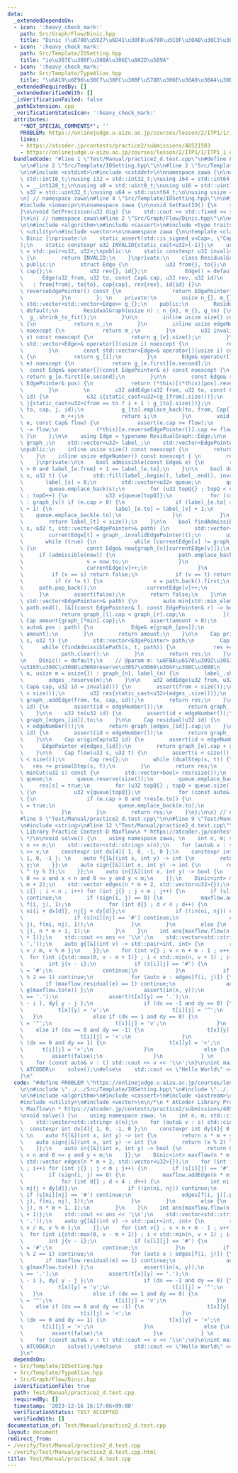 ```yaml
---
data:
  _extendedDependsOn:
  - icon: ':heavy_check_mark:'
    path: Src/Graph/Flow/Dinic.hpp
    title: "Dinic (\u6700\u5927\u6D41\u30FB\u6700\u5C0F\u30AB\u30C3\u30C8)"
  - icon: ':heavy_check_mark:'
    path: Src/Template/IOSetting.hpp
    title: "io\u307E\u308F\u308A\u306E\u8A2D\u5B9A"
  - icon: ':heavy_check_mark:'
    path: Src/Template/TypeAlias.hpp
    title: "\u6A19\u6E96\u30C7\u30FC\u30BF\u578B\u306E\u30A8\u30A4\u30EA\u30A2\u30B9"
  _extendedRequiredBy: []
  _extendedVerifiedWith: []
  _isVerificationFailed: false
  _pathExtension: cpp
  _verificationStatusIcon: ':heavy_check_mark:'
  attributes:
    '*NOT_SPECIAL_COMMENTS*': ''
    PROBLEM: https://onlinejudge.u-aizu.ac.jp/courses/lesson/2/ITP1/1/ITP1_1_A
    links:
    - https://atcoder.jp/contests/practice2/submissions/48521503
    - https://onlinejudge.u-aizu.ac.jp/courses/lesson/2/ITP1/1/ITP1_1_A
  bundledCode: "#line 1 \"Test/Manual/practice2_d.test.cpp\"\n#define PROBLEM \"https://onlinejudge.u-aizu.ac.jp/courses/lesson/2/ITP1/1/ITP1_1_A\"\
    \n\n#line 2 \"Src/Template/IOSetting.hpp\"\n\n#line 2 \"Src/Template/TypeAlias.hpp\"\
    \n\n#include <cstdint>\n#include <cstddef>\n\nnamespace zawa {\n\nusing i16 =\
    \ std::int16_t;\nusing i32 = std::int32_t;\nusing i64 = std::int64_t;\nusing i128\
    \ = __int128_t;\n\nusing u8 = std::uint8_t;\nusing u16 = std::uint16_t;\nusing\
    \ u32 = std::uint32_t;\nusing u64 = std::uint64_t;\n\nusing usize = std::size_t;\n\
    \n} // namespace zawa\n#line 4 \"Src/Template/IOSetting.hpp\"\n\n#include <iostream>\n\
    #include <iomanip>\n\nnamespace zawa {\n\nvoid SetFastIO() {\n    std::cin.tie(nullptr)->sync_with_stdio(false);\n\
    }\n\nvoid SetPrecision(u32 dig) {\n    std::cout << std::fixed << std::setprecision(dig);\n\
    }\n\n} // namespace zawa\n#line 2 \"Src/Graph/Flow/Dinic.hpp\"\n\n#line 4 \"Src/Graph/Flow/Dinic.hpp\"\
    \n\n#include <algorithm>\n#include <cassert>\n#include <type_traits>\n#include\
    \ <utility>\n#include <vector>\n\nnamespace zawa {\n\ntemplate <class Cap>\nclass\
    \ Dinic {\nprivate:\n    static_assert(std::is_signed_v<Cap>, \"Cap must be signed\"\
    );\n    static constexpr u32 INVALID{static_cast<u32>(-1)};\n    using EdgePointer\
    \ = std::pair<u32, u32>;\npublic:\n    static constexpr u32 invalid() noexcept\
    \ {\n        return INVALID;\n    }\nprivate:\n    class ResidualGraph {\n   \
    \ public:\n        struct Edge {\n            u32 from{}, to{};\n            Cap\
    \ cap{};\n            u32 rev{}, id{};\n            Edge() = default;\n      \
    \      Edge(u32 from, u32 to, const Cap& cap, u32 rev, u32 id)\n             \
    \   : from{from}, to{to}, cap{cap}, rev{rev}, id{id} {}\n            EdgePointer\
    \ reverseEdgePointer() const {\n                return EdgePointer{to, rev};\n\
    \            }\n        }; \n    private:\n        usize n_{}, m_{};\n       \
    \ std::vector<std::vector<Edge>> g_{};\n    public:\n        ResidualGraph() =\
    \ default;\n        ResidualGraph(usize n) : n_{n}, m_{}, g_(n) {\n          \
    \  g_.shrink_to_fit();\n        }\n\n        inline usize size() const noexcept\
    \ {\n            return n_;\n        }\n        inline usize edgeNumber() const\
    \ noexcept {\n            return m_;\n        }\n        u32 invalidEdgePointer(u32\
    \ v) const noexcept {\n            return g_[v].size();\n        }\n\n       \
    \ std::vector<Edge>& operator[](usize i) noexcept {\n            return g_[i];\n\
    \        }\n        const std::vector<Edge>& operator[](usize i) const noexcept\
    \ {\n            return g_[i];\n        }\n        Edge& operator[](const EdgePointer&\
    \ e) noexcept {\n            return g_[e.first][e.second];\n        }\n      \
    \  const Edge& operator[](const EdgePointer& e) const noexcept {\n           \
    \ return g_[e.first][e.second];\n        }\n\n        const Edge& reverseEdge(const\
    \ EdgePointer& pos) {\n            return (*this)[(*this)[pos].reverseEdgePointer()];\n\
    \        }\n        \n        u32 addEdge(u32 from, u32 to, const Cap& cap, u32\
    \ id) {\n            u32 i{static_cast<u32>(g_[from].size())};\n            u32\
    \ j{static_cast<u32>(from == to ? i + 1 : g_[to].size())};\n            g_[from].emplace_back(from,\
    \ to, cap, j, id);\n            g_[to].emplace_back(to, from, Cap{}, i, id);\n\
    \            m_++;\n            return i;\n        }\n        void update(Edge&\
    \ e, const Cap& flow) {\n            assert(e.cap >= flow);\n            e.cap\
    \ -= flow;\n            (*this)[e.reverseEdgePointer()].cap += flow;\n       \
    \ }\n    };\n\n    using Edge = typename ResidualGraph::Edge;\n\n    ResidualGraph\
    \ graph_;\n    std::vector<u32> label_;\n    std::vector<EdgePointer> edges_;\n\
    \npublic:\n    inline usize size() const noexcept {\n        return graph_.size();\n\
    \    }\n    inline usize edgeNumber() const noexcept { \n        return graph_.edgeNumber();\n\
    \    }\nprivate:\n\n    bool admissible(const Edge& e) {\n        return e.cap\
    \ > 0 and label_[e.from] + 1 == label_[e.to];\n    }\n\n    bool dualStep(u32\
    \ s, u32 t) {\n        std::fill(label_.begin(), label_.end(), invalid());\n \
    \       label_[s] = 0;\n        std::vector<u32> queue;\n        queue.reserve(size());\n\
    \        queue.emplace_back(s);\n        for (u32 topQ{} ; topQ < queue.size()\
    \ ; topQ++) {\n            u32 v{queue[topQ]};\n            for (const auto& e\
    \ : graph_[v]) if (e.cap > 0) {\n                if (label_[e.to] > label_[v]\
    \ + 1) {\n                    label_[e.to] = label_[v] + 1;\n                \
    \    queue.emplace_back(e.to);\n                }\n            }\n        }\n\
    \        return label_[t] < size();\n    }\n\n    bool findAdmissiblePath(u32\
    \ s, u32 t, std::vector<EdgePointer>& path) {\n        std::vector<u32> currentEdge(size());\n\
    \        currentEdge[t] = graph_.invalidEdgePointer(t);\n        u32 v{s};\n \
    \       while (true) {\n            while (currentEdge[v] != graph_.invalidEdgePointer(v))\
    \ {\n                const Edge& now{graph_[v][currentEdge[v]]};\n           \
    \     if (admissible(now)) {\n                    path.emplace_back(v, currentEdge[v]);\n\
    \                    v = now.to;\n                }\n                else {\n\
    \                    currentEdge[v]++;\n                }\n            }\n   \
    \         if (v == s) return false;\n            if (v == t) return true;\n  \
    \          if (v != t) {\n                v = path.back().first;\n           \
    \     path.pop_back();\n                currentEdge[v]++;\n            }\n   \
    \     }\n        assert(false);\n        return false;\n    }\n\n    Cap flow(const\
    \ std::vector<EdgePointer>& path) {\n        auto min{std::min_element(path.begin(),\
    \ path.end(), [&](const EdgePointer& l, const EdgePointer& r) -> bool {\n    \
    \            return graph_[l].cap < graph_[r].cap;\n            })};\n       \
    \ Cap amount{graph_[*min].cap};\n        assert(amount > 0);\n        for (const\
    \ auto& pos : path) {\n            Edge& e{graph_[pos]};\n            graph_.update(e,\
    \ amount);\n        }\n        return amount;\n    }\n\n    Cap primalStep(u32\
    \ s, u32 t) {\n        std::vector<EdgePointer> path;\n        Cap res{};\n  \
    \      while (findAdmissiblePath(s, t, path)) {\n            res += flow(path);\n\
    \            path.clear();\n        }\n        return res;\n    }\n\npublic:\n\
    \n    Dinic() = default;\n    // @param m: \u8FBA\u6570\u3092\u3053\u3053\u306B\
    \u5165\u308C\u308B\u3068reserve\u3057\u3066\u304F\u308C\u308B\n    Dinic(usize\
    \ n, usize m = usize{}) : graph_{n}, label_(n) {\n        label_.shrink_to_fit();\n\
    \        edges_.reserve(m);\n    }\n\n    u32 addEdge(u32 from, u32 to, const\
    \ Cap& cap, u32 id = invalid()) {\n        assert(from < size());\n        assert(to\
    \ < size());\n        u32 res{static_cast<u32>(edges_.size())};\n        edges_.emplace_back(from,\
    \ graph_.addEdge(from, to, cap, id));\n        return res;\n    }\n\n    u32 from(u32\
    \ id) {\n        assert(id < edgeNumber());\n        return graph_[edges_[id]].from;\n\
    \    }\n\n    u32 to(u32 id) {\n        assert(id < edgeNumber());\n        return\
    \ graph_[edges_[id]].to;\n    }\n\n    Cap residual(u32 id) {\n        assert(id\
    \ < edgeNumber());\n        return graph_[edges_[id]].cap;\n    }\n\n    Cap flowed(u32\
    \ id) {\n        assert(id < edgeNumber());\n        return graph_.reverseEdge(edges_[id]).cap;\n\
    \    }\n\n    Cap originCap(u32 id) {\n        assert(id < edgeNumber());\n  \
    \      EdgePointer e{edges_[id]};\n        return graph_[e].cap + graph_.reverseEdge(edges_[id]).cap;\n\
    \    }\n\n    Cap flow(u32 s, u32 t) {\n        assert(s < size());\n        assert(t\
    \ < size());\n        Cap res{};\n        while (dualStep(s, t)) {\n         \
    \   res += primalStep(s, t);\n        }\n        return res;\n    }\n\n    std::vector<bool>\
    \ minCut(u32 s) const {\n        std::vector<bool> res(size());\n        std::vector<u32>\
    \ queue;\n        queue.reserve(size());\n        queue.emplace_back(s);\n   \
    \     res[s] = true;\n        for (u32 topQ{} ; topQ < queue.size() ; topQ++)\
    \ {\n            u32 v{queue[topQ]};\n            for (const auto& e : graph_[v])\
    \ {\n                if (e.cap > 0 and !res[e.to]) {\n                    res[e.to]\
    \ = true;\n                    queue.emplace_back(e.to);\n                } \n\
    \            }\n        }\n        return res;\n    }\n};\n\n} // namespace zawa\n\
    #line 5 \"Test/Manual/practice2_d.test.cpp\"\n\n#line 9 \"Test/Manual/practice2_d.test.cpp\"\
    \n#include <string>\n#line 12 \"Test/Manual/practice2_d.test.cpp\"\n\n/*\n * AtCoder\
    \ Library Practice Contest-D Maxflow\n * https://atcoder.jp/contests/practice2/submissions/48521503\n\
    \ */\n\nvoid solve() {\n    using namespace zawa; \n    int n, m; std::cin >>\
    \ n >> m;\n    std::vector<std::string> s(n);\n    for (auto& v : s) std::cin\
    \ >> v;\n    constexpr int dx[4]{ 1, 0, -1, 0 };\n    constexpr int dy[4]{ 0,\
    \ 1, 0, -1 }; \n    auto f{[&](int x, int y) -> int {\n        return x * m +\
    \ y;\n    }};\n    auto sign{[&](int x, int y) -> int {\n        return (x % 2)\
    \ ^ (y % 2);\n    }};\n    auto in{[&](int x, int y) -> bool {\n        return\
    \ 0 <= x and x < n and 0 <= y and y < m;\n    }};\n    Dinic<int> maxflow(n *\
    \ m + 2);\n    std::vector edges(n * m + 2, std::vector<u32>{});\n    for (int\
    \ i{} ; i < n ; i++) for (int j{} ; j < m ; j++) {\n        if (s[i][j] == '#')\
    \ continue;\n        if (sign(i, j) == 0) {\n            maxflow.addEdge(n * m,\
    \ f(i, j), 1);\n            for (int d{} ; d < 4 ; d++) {\n                int\
    \ ni{i + dx[d]}, nj{j + dy[d]};\n                if (!in(ni, nj)) continue;\n\
    \                if (s[ni][nj] == '#') continue;\n                edges[f(i, j)].push_back(maxflow.addEdge(f(i,\
    \ j), f(ni, nj), 1));\n            }\n        }\n        else {\n            maxflow.addEdge(f(i,\
    \ j), n * m + 1, 1);\n        }\n    }\n    int ans{maxflow.flow(n * m, n * m\
    \ + 1)};\n    std::cout << ans << '\\n';\n    std::vector<std::string> t(n, std::string(m,\
    \ '.'));\n    auto g{[&](int v) -> std::pair<int, int> {\n        return std::pair{\
    \ v / m, v % m };\n    }};\n    for (int v{} ; v < n + m - 1 ; v++) {\n      \
    \  for (int i{std::max(0, v - m + 1)} ; i < std::min(n, v + 1) ; i++) {\n    \
    \        int j{v - i};\n            if (s[i][j] == '#') {\n                t[i][j]\
    \ = '#';\n                continue;\n            }\n            if (sign(i, j)\
    \ % 2 == 1) continue;\n            for (auto e : edges[f(i, j)]) {\n         \
    \       if (maxflow.residual(e) == 1) continue;\n                auto [x, y]{\
    \ g(maxflow.to(e)) };\n                assert(in(x, y));\n                assert(s[x][y]\
    \ == '.');\n                assert(t[x][y] == '.');\n                int dx{ x\
    \ - i }, dy{ y - j };\n                if (dx == -1 and dy == 0) {\n         \
    \           t[x][y] = 'v';\n                    t[i][j] = '^';\n             \
    \   }\n                else if (dx == 1 and dy == 0) {\n                    t[x][y]\
    \ = '^';\n                    t[i][j] = 'v';\n                }\n            \
    \    else if (dx == 0 and dy == -1) {\n                    t[x][y] = '>';\n  \
    \                  t[i][j] = '<';\n                }\n                else if\
    \ (dx == 0 and dy == 1) {\n                    t[x][y] = '<';\n              \
    \      t[i][j] = '>';\n                }\n                else {\n           \
    \         assert(false);\n                }\n            } \n        }\n    }\n\
    \    for (const auto& v : t) std::cout << v << '\\n';\n}\n\nint main() {\n#ifdef\
    \ ATCODER\n    solve();\n#else\n    std::cout << \"Hello World\" << '\\n';\n#endif\n\
    }\n"
  code: "#define PROBLEM \"https://onlinejudge.u-aizu.ac.jp/courses/lesson/2/ITP1/1/ITP1_1_A\"\
    \n\n#include \"../../Src/Template/IOSetting.hpp\"\n#include \"../../Src/Graph/Flow/Dinic.hpp\"\
    \n\n#include <algorithm>\n#include <cassert>\n#include <iostream>\n#include <string>\n\
    #include <utility>\n#include <vector>\n\n/*\n * AtCoder Library Practice Contest-D\
    \ Maxflow\n * https://atcoder.jp/contests/practice2/submissions/48521503\n */\n\
    \nvoid solve() {\n    using namespace zawa; \n    int n, m; std::cin >> n >> m;\n\
    \    std::vector<std::string> s(n);\n    for (auto& v : s) std::cin >> v;\n  \
    \  constexpr int dx[4]{ 1, 0, -1, 0 };\n    constexpr int dy[4]{ 0, 1, 0, -1 };\
    \ \n    auto f{[&](int x, int y) -> int {\n        return x * m + y;\n    }};\n\
    \    auto sign{[&](int x, int y) -> int {\n        return (x % 2) ^ (y % 2);\n\
    \    }};\n    auto in{[&](int x, int y) -> bool {\n        return 0 <= x and x\
    \ < n and 0 <= y and y < m;\n    }};\n    Dinic<int> maxflow(n * m + 2);\n   \
    \ std::vector edges(n * m + 2, std::vector<u32>{});\n    for (int i{} ; i < n\
    \ ; i++) for (int j{} ; j < m ; j++) {\n        if (s[i][j] == '#') continue;\n\
    \        if (sign(i, j) == 0) {\n            maxflow.addEdge(n * m, f(i, j), 1);\n\
    \            for (int d{} ; d < 4 ; d++) {\n                int ni{i + dx[d]},\
    \ nj{j + dy[d]};\n                if (!in(ni, nj)) continue;\n               \
    \ if (s[ni][nj] == '#') continue;\n                edges[f(i, j)].push_back(maxflow.addEdge(f(i,\
    \ j), f(ni, nj), 1));\n            }\n        }\n        else {\n            maxflow.addEdge(f(i,\
    \ j), n * m + 1, 1);\n        }\n    }\n    int ans{maxflow.flow(n * m, n * m\
    \ + 1)};\n    std::cout << ans << '\\n';\n    std::vector<std::string> t(n, std::string(m,\
    \ '.'));\n    auto g{[&](int v) -> std::pair<int, int> {\n        return std::pair{\
    \ v / m, v % m };\n    }};\n    for (int v{} ; v < n + m - 1 ; v++) {\n      \
    \  for (int i{std::max(0, v - m + 1)} ; i < std::min(n, v + 1) ; i++) {\n    \
    \        int j{v - i};\n            if (s[i][j] == '#') {\n                t[i][j]\
    \ = '#';\n                continue;\n            }\n            if (sign(i, j)\
    \ % 2 == 1) continue;\n            for (auto e : edges[f(i, j)]) {\n         \
    \       if (maxflow.residual(e) == 1) continue;\n                auto [x, y]{\
    \ g(maxflow.to(e)) };\n                assert(in(x, y));\n                assert(s[x][y]\
    \ == '.');\n                assert(t[x][y] == '.');\n                int dx{ x\
    \ - i }, dy{ y - j };\n                if (dx == -1 and dy == 0) {\n         \
    \           t[x][y] = 'v';\n                    t[i][j] = '^';\n             \
    \   }\n                else if (dx == 1 and dy == 0) {\n                    t[x][y]\
    \ = '^';\n                    t[i][j] = 'v';\n                }\n            \
    \    else if (dx == 0 and dy == -1) {\n                    t[x][y] = '>';\n  \
    \                  t[i][j] = '<';\n                }\n                else if\
    \ (dx == 0 and dy == 1) {\n                    t[x][y] = '<';\n              \
    \      t[i][j] = '>';\n                }\n                else {\n           \
    \         assert(false);\n                }\n            } \n        }\n    }\n\
    \    for (const auto& v : t) std::cout << v << '\\n';\n}\n\nint main() {\n#ifdef\
    \ ATCODER\n    solve();\n#else\n    std::cout << \"Hello World\" << '\\n';\n#endif\n\
    }\n"
  dependsOn:
  - Src/Template/IOSetting.hpp
  - Src/Template/TypeAlias.hpp
  - Src/Graph/Flow/Dinic.hpp
  isVerificationFile: true
  path: Test/Manual/practice2_d.test.cpp
  requiredBy: []
  timestamp: '2023-12-16 16:17:06+09:00'
  verificationStatus: TEST_ACCEPTED
  verifiedWith: []
documentation_of: Test/Manual/practice2_d.test.cpp
layout: document
redirect_from:
- /verify/Test/Manual/practice2_d.test.cpp
- /verify/Test/Manual/practice2_d.test.cpp.html
title: Test/Manual/practice2_d.test.cpp
---
```


